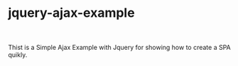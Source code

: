 # jquery-ajax-example <br> <br>
Thist is a Simple Ajax Example with Jquery for showing how to create a SPA quikly.
